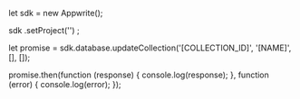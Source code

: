 let sdk = new Appwrite();

sdk
    .setProject('')
;

let promise = sdk.database.updateCollection('[COLLECTION_ID]', '[NAME]', [], []);

promise.then(function (response) {
    console.log(response);
}, function (error) {
    console.log(error);
});